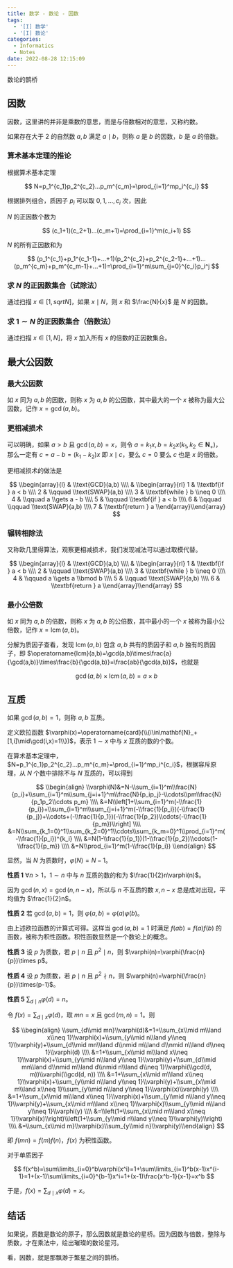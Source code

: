 ```yaml
---
title: 数学 - 数论 - 因数
tags:
  - '[I] 数学'
  - '[I] 数论'
categories:
  - Informatics
  - Notes
date: 2022-08-28 12:15:09
---
```



数论的鹊桥

<!--more-->

## 因数

因数，这里讲的并非是乘数的意思，而是与倍数相对的意思，又称约数。

如果存在大于 $2$ 的自然数 $a,b$ 满足 $a\mid b$，则称 $a$ 是 $b$ 的因数，$b$ 是 $a$ 的倍数。

### 算术基本定理的推论

根据算术基本定理

$$
N=p_1^{c_1}p_2^{c_2}...p_m^{c_m}=\prod_{i=1}^mp_i^{c_i}
$$

根据排列组合，质因子 $p_i$ 可以取 $0,1,...,c_i$ 次，因此

$N$ 的正因数个数为

$$
(c_1+1)(c_2+1)...(c_m+1)=\prod_{i=1}^m(c_i+1)
$$

$N$ 的所有正因数和为

$$
(p_1^{c_1}+p_1^{c_1-1}+...+1)(p_2^{c_2}+p_2^{c_2-1}+...+1)...(p_m^{c_m}+p_m^{c_m-1}+...+1)=\prod_{i=1}^m\sum_{j=0}^{c_i}p_i^j
$$

### 求 $N$ 的正因数集合（试除法）

通过扫描 $x\in[1,sqrt{N}]$，如果 $x\mid N$，则 $x$ 和 $\frac{N}{x}$ 是 $N$ 的因数。

### 求 $1\sim N$ 的正因数集合（倍数法）

通过扫描 $x\in[1,N]$，将 $x$ 加入所有 $x$ 的倍数的正因数集合。

## 最大公因数

### 最大公因数

如 $x$ 同为 $a,b$ 的因数，则称 $x$ 为 $a,b$ 的公因数，其中最大的一个 $x$ 被称为最大公因数，记作 $x=\gcd(a,b)$。

### 更相减损术

可以明确，如果 $a>b$ 且 $\gcd(a,b)=x$，则令 $a=k_1x,b=k_2x(k_1,k_2\in\mathbf{N}_+)$，那么一定有 $c=a-b=(k_1-k_2)x$ 即 $x\mid c$，要么 $c=0$ 要么 $c$ 也是 $x$ 的倍数。

更相减损术的做法是

$$
\\begin{array}{l}  & \\text{GCD}(a,b) \\\\  & \\begin{array}{rl}      1 &  \\textbf{if } a < b \\\\      2 &  \\qquad \\text{SWAP}(a,b) \\\\      3 &  \\textbf{while } b \\neq 0 \\\\      4 &  \\qquad a \\gets a - b \\\\      5 &  \\qquad \\textbf{if } a < b \\\\      6 &  \\qquad \\qquad \\text{SWAP}(a,b) \\\\      7 &  \\textbf{return } a    \\end{array}\\end{array}
$$

### 辗转相除法

又称欧几里得算法，观察更相减损术，我们发现减法可以通过取模代替。

$$
\\begin{array}{l}  & \\text{GCD}(a,b) \\\\  & \\begin{array}{rl}      1 &  \\textbf{if } a < b \\\\      2 &  \\qquad \\text{SWAP}(a,b) \\\\      3 &  \\textbf{while } b \\neq 0 \\\\      4 &  \\qquad a \\gets a \\bmod b \\\\      5 &  \\qquad \\text{SWAP}(a,b) \\\\      6 &  \\textbf{return } a    \\end{array}\\end{array}
$$

### 最小公倍数

如 $x$ 同为 $a,b$ 的倍数，则称 $x$ 为 $a,b$ 的公倍数，其中最小的一个 $x$ 被称为最小公倍数，记作 $x=\operatorname{lcm}(a,b)$。

分解为质因子查看，发现 $\operatorname{lcm}(a,b)$ 包含 $a,b$ 共有的质因子和 $a,b$ 独有的质因子，即 $\operatorname{lcm}(a,b)=\gcd(a,b)\times\frac{a}{\gcd(a,b)}\times\frac{b}{\gcd(a,b)}=\frac{ab}{\gcd(a,b)}$，也就是

$$
\gcd(a,b)\times\operatorname{lcm}(a,b)=a\times b
$$

## 互质

如果 $\gcd(a,b)=1$，则称 $a,b$ 互质。

定义欧拉函数 $\varphi(x)=\operatorname{card}(\\{i\in\mathbf{N}_+[1,i]\mid\gcd(i,x)=1\\})$，表示 $1\sim x$ 中与 $x$ 互质的数的个数。

在算术基本定理中，$N=p_1^{c_1}p_2^{c_2}...p_m^{c_m}=\prod_{i=1}^mp_i^{c_i}$，根据容斥原理，从 $N$ 个数中排除不与 $N$ 互质的，可以得到

$$
\\begin{align}
  \\varphi(N)&=N-\\sum_{i=1}^m\\frac{N}{p_i}+\\sum_{i=1}^m\\sum_{j=i+1}^m\\frac{N}{p_ip_j}-\\cdots\\pm\\frac{N}{p_1p_2\\cdots p_m} \\\\
            &=N\\left[1+\\sum_{i=1}^m(-\\frac{1}{p_i})+\\sum_{i=1}^m\\sum_{j=i+1}^m(-\\frac{1}{p_i})(-\\frac{1}{p_j})+\\cdots+(-\\frac{1}{p_1})(-\\frac{1}{p_2})\\cdots(-\\frac{1}{p_m})\\right] \\\\
            &=N\\sum_{k_1=0}^1\\sum_{k_2=0}^1\\cdots\\sum_{k_m=0}^1\\prod_{i=1}^m(-\\frac{1}{p_i})^{k_i} \\\\
            &=N(1-\\frac{1}{p_1})(1-\\frac{1}{p_2})\\cdots(1-\\frac{1}{p_m}) \\\\
            &=N\\prod_{i=1}^m(1-\\frac{1}{p_i})
\\end{align}
$$

显然，当 $N$ 为质数时，$\varphi(N)=N-1$。

**性质 1** $\forall n>1$，$1\sim n$ 中与 $n$ 互质的数的和为 $\frac{1}{2}n\varphi(n)$。

因为 $\gcd(n,x)=\gcd(n,n-x)$，所以与 $n$ 不互质的数 $x,n-x$ 总是成对出现，平均值为 $\frac{1}{2}n$。

**性质 2** 若 $\gcd(a,b)=1$，则 $\varphi(a,b)=\varphi(a)\varphi(b)$。

由上述欧拉函数的计算式可得。这样当 $\gcd(a,b)=1$ 时满足 $f(ab)=f(a)f(b)$ 的函数，被称为积性函数。积性函数显然是一个数论上的概念。

**性质 3** 设 $p$ 为质数，若 $p\mid n$ 且 $p^2\mid n$，则 $\varphi(n)=\varphi(\frac{n}{p})\times p$。

**性质 4** 设 $p$ 为质数，若 $p\mid n$ 且 $p^2\nmid n$，则 $\varphi(n)=\varphi(\frac{n}{p})\times(p-1)$。

**性质 5** $\sum_{d\mid n}\varphi(d)=n$。

令 $f(x)=\sum_{d\mid x}\varphi(d)$，取 $mn=x$ 且 $\gcd(m,n)=1$。则

$$
\\begin{align}
  \\sum_{d\\mid mn}\\varphi(d)&=1+\\sum_{x\\mid m\\land x\\neq 1}\\varphi(x)+\\sum_{y\\mid n\\land y\\neq 1}\\varphi(y)+\\sum_{d\\mid mn\\land d\\nmid m\\land d\\nmid n\\land d\\neq 1}\\varphi(d) \\\\
                           &=1+\\sum_{x\\mid m\\land x\\neq 1}\\varphi(x)+\\sum_{y\\mid n\\land y\\neq 1}\\varphi(y)+\\sum_{d\\mid mn\\land d\\nmid m\\land d\\nmid n\\land d\\neq 1}\\varphi(\\gcd(d, m))\\varphi(\\gcd(d, n)) \\\\
                           &=1+\\sum_{x\\mid m\\land x\\neq 1}\\varphi(x)+\\sum_{y\\mid n\\land y\\neq 1}\\varphi(y)+\\sum_{x\\mid m\\land x\\neq 1}\\sum_{y\\mid n\\land y\\neq 1}\\varphi(x)\\varphi(y) \\\\
                           &=1+\\sum_{x\\mid m\\land x\\neq 1}\\varphi(x)+\\sum_{y\\mid n\\land y\\neq 1}\\varphi(y)+\\sum_{x\\mid m\\land x\\neq 1}\\varphi(x)\\sum_{y\\mid n\\land y\\neq 1}\\varphi(y) \\\\
                           &=\\left(1+\\sum_{x\\mid m\\land x\\neq 1}\\varphi(x)\\right)\\left(1+\\sum_{y\\mid n\\land y\\neq 1}\\varphi(y)\\right) \\\\
                           &=\\sum_{x\\mid m}\\varphi(x)\\sum_{y\\mid n}\\varphi(y)\\end{align}
$$

即 $f(mn)=f(m)f(n)$，$f(x)$ 为积性函数。

对于单质因子

$$
f(x^b)=\sum\limits_{i=0}^b\varphi(x^i)=1+\sum\limits_{i=1}^b(x-1)x^{i-1}=1+(x-1)\sum\limits_{i=0}^{b-1}x^i=1+(x-1)\frac{x^b-1}{x-1}=x^b
$$

于是，$f(x)=\sum_{d\mid x}\varphi(d)=x$。

## 结话

如果说，质数是数论的原子，那么因数就是数论的星桥。因为因数与倍数，整除与质数，才在乘法中，绘出璀璨的数论星河。

看，因数，就是那飘渺于繁星之间的鹊桥。

